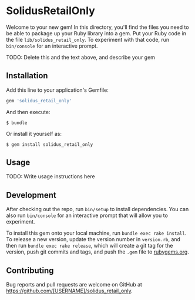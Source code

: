 # SolidusRetailOnly

Welcome to your new gem! In this directory, you'll find the files you need to be able to package up your Ruby library into a gem. Put your Ruby code in the file `lib/solidus_retail_only`. To experiment with that code, run `bin/console` for an interactive prompt.

TODO: Delete this and the text above, and describe your gem

## Installation

Add this line to your application's Gemfile:

```ruby
gem 'solidus_retail_only'
```

And then execute:

    $ bundle

Or install it yourself as:

    $ gem install solidus_retail_only

## Usage

TODO: Write usage instructions here

## Development

After checking out the repo, run `bin/setup` to install dependencies. You can also run `bin/console` for an interactive prompt that will allow you to experiment.

To install this gem onto your local machine, run `bundle exec rake install`. To release a new version, update the version number in `version.rb`, and then run `bundle exec rake release`, which will create a git tag for the version, push git commits and tags, and push the `.gem` file to [rubygems.org](https://rubygems.org).

## Contributing

Bug reports and pull requests are welcome on GitHub at https://github.com/[USERNAME]/solidus_retail_only.

